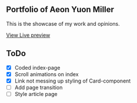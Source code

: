 ## Portfolio of Aeon Yuon Miller

This is the showcase of my work and opinions.

[View Live preview](https://folio-aym.vercel.app/)

## ToDo

- [x] Coded index-page
- [x] Scroll animations on index
- [x] Link not messing up styling of Card-component
- [ ] Add page transition
- [ ] Style article page
